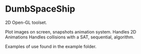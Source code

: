 # DumbSpaceShip

2D Open-GL toolset.

Plot images on screen, snapshots animation system.
Handles 2D Animations
Handles collisions with a SAT, sequential, algorithm. 

Examples of use found in the example folder.
